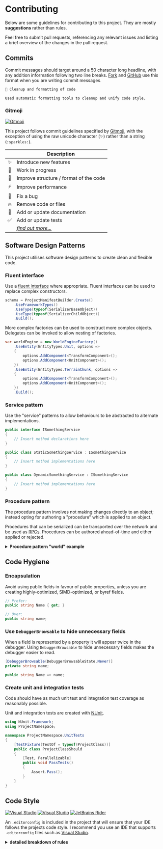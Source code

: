 # Contributing

Below are some guidelines for contributing to this project. They are mostly **suggestions** rather than rules.

Feel free to submit pull requests, referencing any relevant issues and listing a brief overview of the changes in the pull request.

## Commits

Commit messages should target around a 50 character long headline, with any addition information following two line breaks. [Fork](https://git-fork.com/) and [GitHub](https://github.com/) use this format when you are writing commit messages.

```txt
🎨 Cleanup and formatting of code

Used automatic formatting tools to cleanup and unify code style.
```

### Gitmoji

[![Gitmoji](https://img.shields.io/badge/gitmoji-%20😜%20%20😍-FFDD67.svg)](https://gitmoji.carloscuesta.me)

This project follows commit guidelines specified by [Gitmoji](https://gitmoji.carloscuesta.me), with the exception of using the raw unicode character (✨) rather than a string (`:sparkles:`).

| |  Description |
|:-:|-|
| ✨ | Introduce new features |
| 🚧 | Work in progress |
| 🎨 | Improve structure / format of the code |
| ⚡ | Improve performance |
| 🐛 | Fix a bug |
| 🔥 | Remove code or files |
| 📝 | Add or update documentation |
| ✅ | Add or update tests |
| | [*find out more...*](https://gitmoji.carloscuesta.me) |

## Software Design Patterns

This project utilises software design patterns to create clean and flexible code.

### Fluent interface

Use a [fluent interface](https://en.wikipedia.org/wiki/Fluent_interface#C#) where appropriate. Fluent interfaces can be used to replace complex constructors.

```csharp
schema = ProjectManifestBuilder.Create()
    .UseFrameworkTypes()
    .UseType(typeof(SerializerBaseObject))
    .UseType(typeof(SerializerChildObject))
    .Build();
```

More complex factories can be used to construct more complex objects. Delegates can be invoked to allow nesting of factories.

```csharp
var worldEngine = new WorldEngineFactory()
    .UseEntity(EntityTypes.Unit, options =>
    {
        options.AddComponent<TransformComponent>();
        options.AddComponent<UnitComponent>();
    })
    .UseEntity(EntityTypes.TerrainChunk, options =>
    {
        options.AddComponent<TransformComponent>();
        options.AddComponent<UnitComponent>();
    })
    .Build();
```

### Service pattern

Use the "service" patterns to allow behaviours to be abstracted to alternate implementations.

```csharp
public interface ISomethingService
{
    // Insert method declarations here
}

public class StaticSomethingService : ISomethingService
{
    // Insert method implementations here
}

public class DynamicSomethingService : ISomethingService
{
    // Insert method implementations here
}
```

### Procedure pattern

The procedure pattern involves not making changes directly to an object; instead opting for authoring a "procedure" which is applied to an object.

Procedures that can be serialized can be transported over the network and be used as [RPCs](https://en.wikipedia.org/wiki/Remote_procedure_call). Procedures can be authored ahead-of-time and either applied or rejected.

<details>
  <summary><b>Procedure pattern "world" example</b></summary>


Let's say you have an object that you want to modify. In our case it's the `World` object (as defined below).

```csharp
public class World
{
    public List<Character> Characters { get; } = new();
}

public class Character
{
    public int Health { get; set; } = 100;
}
```

We can create a set of `IWorldProcedure`s that can be used to modify the `World` object and provide them with implementations.

```csharp
public interface IWorldProcedure
{
    void ApplyToWorld(World world);
}

public class CharacterCreateProcedure : IWorldProcedure
{
    public void ApplyToWorld(World world)
    {
        world.Characters.Add(new Character());
    }
}

public class CharacterTakeDamageProcedure : IWorldProcedure
{
    public int Index { get; set; } 
    public int Damage { get; set; } 

    public void ApplyToWorld(World world)
    {
        var character = world.Characters[Index];

        character.Health -= Damage;
    }
}
```

Finally, instead of applying changes directly to the `World` object, we can author `IWorldProcedure`s and use them to modify the `World`.

```csharp
var world = new World();

var procedures = new Queue<IWorldProcedure>();

procedures.Enqueue(new CharacterCreateProcedure());
procedures.Enqueue(new CharacterTakeDamageProcedure()
{
    Index = 0,
    Damage = 10
});

// Transport procedures across the network...

while (procedures.Count > 0)
{
    var procedure = procedures.Dequeue();

    procedure.ApplyToWorld(world);
}
```

</details>

## Code Hygiene

### Encapsulation

Avoid using public fields in favour of public properties, unless you are creating highly-optimized, SIMD-optimized, or byref fields.

```csharp
// Prefer:
public string Name { get; }

// Over:
public string name;
```

### Use `DebuggerBrowsable` to hide unnecessary fields

When a field is represented by a property it will appear twice in the debugger. Using `DebuggerBrowsable` to hide unnecessary fields makes the debugger easier to read.

```csharp
[DebuggerBrowsable(DebuggerBrowsableState.Never)]
private string name;

public string Name => name;
```

### Create unit and integration tests

Code should have as much unit test and integration test coverage as reasonably possible.

Unit and integration tests are created with [NUnit](https://nunit.org/).

```csharp
using NUnit.Framework;
using ProjectNamespace;

namespace ProjectNamespace.UnitTests
{
    [TestFixture(TestOf = typeof(ProjectClass))]
    public class ProjectClassShould
    {
        [Test, Parallelizable]
        public void PassTests()
        {
            Assert.Pass();
        }
    }
}
```

## Code Style

[![Visual Studio](https://img.shields.io/static/v1?label=&message=Visual%20Studio&color=5C2D91&logo=visual-studio)](https://visualstudio.microsoft.com/)
[![Visual Studio](https://img.shields.io/static/v1?label=&message=Visual%20Studio%20Code&color=007ACC&logo=visual-studio-code)](https://code.visualstudio.com/)
[![JetBrains Rider](https://img.shields.io/static/v1?label=&message=JetBrains%20Rider&color=000000&logo=rider)](https://www.jetbrains.com/rider/)

An `.editorconfig` is included in the project that will ensure that your IDE follows the projects code style. I recommend you use an IDE that supports `.editorconfig` files such as [Visual Studio](https://visualstudio.microsoft.com/).

<details>
  <summary><b>detailed breakdown of rules</b></summary>

### Spacing
  
Don't insert a space between method name and its opening parenthesis for method declaration or method calls.

```csharp
// Prefer:
private void Bar(int x)
{
    Foo();
}

// Over:
private void Bar (int x)
{
    Foo ();
}
```

Insert space after keywords in control flow statements (`for`, `foreach`, `using`, `while`, `if`, e.t.c).

```csharp
// Prefer:
for (int i; i < 10; i++)
{
}

// Over:
for(int i; i < 10; i++)
{
}
```

### Indentation

Indentation should be denoted using tabs rather than spaces.

```csharp
// Prefer:
  ⇥

// Over:
․․․․
```

Switch statement code blocks should be indentented once.

```csharp
// Prefer:
switch (value)
{
    case 1:
    {
        Console.WriteLine("one");
        break;
    }
}

// Over:
switch (value)
{
    case 1:
        {
            Console.WriteLine("one");
            break;
        }
}
```

### Code Blocks

New lines should be inserted before the opening parenthesis of method blocks and control flow statements.

```csharp
// Prefer:
if (condition)
{
    Console.WriteLine("Output");
}

// Over:
if (condition) {
    Console.WriteLine("Output");
}
```

Single-line code-blocks should have explicit parenthesis.

```csharp
// Prefer:
if (condition)
{
    Console.WriteLine("Output");
}

// Over:
if (condition)
    Console.WriteLine("Output");
```

### Naming

Use `var` over explicit type names when the type isn't a framework type.

```csharp
// Prefer:
var stream = new MemoryStream();

// Over:
MemoryStream stream = new MemoryStream();
```

Use **predefined type names** over **framework type names** for **data types**.

```csharp
// Prefer:
string fieldA;
int fieldB;
bool fieldC;

// Over:
String fieldA;
Int32 fieldB;
Boolean fieldC;
```

Use **predefined type names** over **framework type names** for accessing a type's **static members**.

```csharp
// Prefer:
string.Join(", ", names);
int.Parse(input);

// Over:
String.Join(", ", names);
Int32.Parse(input);
```

**Interfaces** should be prefixed with `I`.

```csharp
// Prefer:
public interface IInterfaceName
{
}

// Over:
public interface InterfaceName
{
}
```

**Class** and **struct** names should be `PascalCase`.

```csharp
// Prefer:
public class ClassName
{
}

// Over:
public class className
{
}
```

**Methods** (instance and static) should be `PascalCase`.

```csharp
// Prefer:
public void Run();

// Over:
public void run();
```

**Properties** (instance and static) should be `PascalCase`.

```csharp
// Prefer:
public string PropertyA { get; set; }
public string PropertyB => PropertyA;

// Over:
public string propertyA { get; set; }
public string propertyB => propertyA;
```

**Fields** (instance and static) should be `camelCase`.

```csharp
// Prefer:
private string field;

// Over:
private string Field;
```

**Constants** should be `PascalCase`.

```csharp
// Prefer:
private const string ConstantValue;

// Over:
private const string CONSTANT_VALUE;
```

</details>
